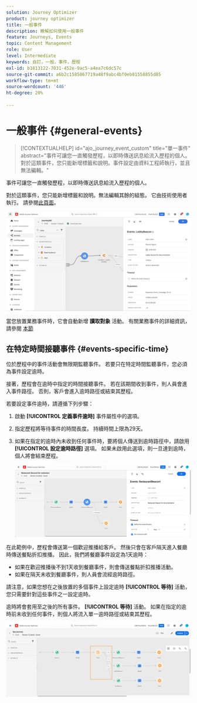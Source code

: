 ```yaml
---
solution: Journey Optimizer
product: journey optimizer
title: 一般事件
description: 瞭解如何使用一般事件
feature: Journeys, Events
topic: Content Management
role: User
level: Intermediate
keywords: 自訂，一般，事件，歷程
exl-id: b1813122-7031-452e-9ac5-a4ea7c6dc57c
source-git-commit: a6b2c1585867719a48f9abc4bf0eb81558855d85
workflow-type: tm+mt
source-wordcount: '446'
ht-degree: 20%

---
```


# 一般事件 {#general-events}

>[!CONTEXTUALHELP]
>id="ajo_journey_event_custom"
>title="單一事件"
>abstract="事件可讓您一直觸發歷程，以即時傳送訊息給流入歷程的個人。 對於這類事件，您只能新增標籤和說明。事件設定由資料工程師執行，並且無法編輯。"

事件可讓您一直觸發歷程，以即時傳送訊息給流入歷程的個人。 

對於這類事件，您只能新增標籤和說明。無法編輯其餘的組態。 它由技術使用者執行。 請參閱[此頁面](../event/about-events.md)。

![](assets/general-events.png)

當您放置業務事件時，它會自動新增 **讀取對象** 活動。 有關業務事件的詳細資訊，請參閱 [本節](../event/about-events.md)

## 在特定時間接聽事件 {#events-specific-time}

位於歷程中的事件活動會無限期監聽事件。 若要只在特定時間監聽事件，您必須為事件設定逾時。

接著，歷程會在逾時中指定的時間接聽事件。 若在該期間收到事件，則人員會進入事件路徑。 否則，客戶會進入逾時路徑或結束其歷程。

若要設定事件逾時，請遵循下列步驟：

1. 啟動 **[!UICONTROL 定義事件逾時]** 事件屬性中的選項。

1. 指定歷程將等待事件的時間長度。 持續時間上限為29天。

1. 如果在指定的逾時內未收到任何事件時，要將個人傳送到逾時路徑中，請啟用 **[!UICONTROL 設定逾時路徑]** 選項。 如果未啟用此選項，則一旦達到逾時，個人將會結束歷程。

   ![](assets/event-timeout.png)

在此範例中，歷程會傳送第一個歡迎推播給客戶。 然後只會在客戶隔天進入餐廳時傳送餐點折扣推播。 因此，我們將餐廳事件設定為1天逾時：

* 如果在歡迎推播後不到1天收到餐廳事件，則會傳送餐點折扣推播活動。
* 如果在隔天未收到餐廳事件，則人員會流經逾時路徑。

請注意，如果您想在之後放置的多個事件上設定逾時 **[!UICONTROL 等待]** 活動，您只需要針對這些事件之一設定逾時。

逾時將會套用至之後的所有事件。 **[!UICONTROL 等待]** 活動。 如果在指定的逾時前未收到任何事件，則個人將流入單一逾時路徑或結束其歷程。

![](assets/event-timeout-group.png)
